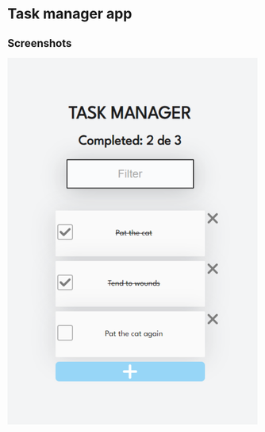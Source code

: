 # Task manager app


## Screenshots

![App Screenshot](https://github.com/ArtoriasDelAbismo/reactToDoList/blob/master/src/assets/image.png?raw=true)

